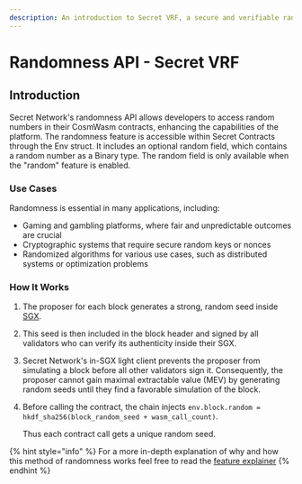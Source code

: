 ```yaml
---
description: An introduction to Secret VRF, a secure and verifiable random number generator
---
```


# Randomness API - Secret VRF

## Introduction

Secret Network's randomness API allows developers to access random numbers in their CosmWasm contracts, enhancing the capabilities of the platform. The randomness feature is accessible within Secret Contracts through the Env struct. It includes an optional random field, which contains a random number as a Binary type. The random field is only available when the "random" feature is enabled.&#x20;

### Use Cases

Randomness is essential in many applications, including:

* Gaming and gambling platforms, where fair and unpredictable outcomes are crucial
* Cryptographic systems that require secure random keys or nonces
* Randomized algorithms for various use cases, such as distributed systems or optimization problems

### How It Works

1. The proposer for each block generates a strong, random seed inside [SGX](https://docs.scrt.network/secret-network-documentation/overview-ecosystem-and-technology/techstack/privacy-technology/intel-sgx/overview).
2. This seed is then included in the block header and signed by all validators who can verify its authenticity inside their SGX.
3. Secret Network's in-SGX light client prevents the proposer from simulating a block before all other validators sign it. Consequently, the proposer cannot gain maximal extractable value (MEV) by generating random seeds until they find a favorable simulation of the block.
4.  Before calling the contract, the chain injects `env.block.random = hkdf_sha256(block_random_seed + wasm_call_count)`.

    Thus each contract call gets a unique random seed.

{% hint style="info" %}
For a more in-depth explanation of why and how this method of randomness works feel free to read the [feature explainer](../secret-contract-fundamentals/available-native-features-modules/secret-vrf-on-chain-randomness.md)
{% endhint %}





